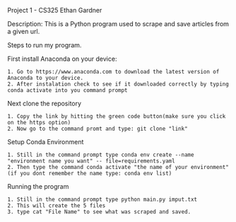 Project 1 - CS325 Ethan Gardner

Description:
This is a Python program used to scrape and save articles from a given url.

Steps to run my program.

First install Anaconda on your device:

    1. Go to https://www.anaconda.com to download the latest version of Anaconda to your device. 
    2. After instalation check to see if it downloaded correctly by typing conda activate into you command prompt

Next clone the repository

    1. Copy the link by hitting the green code button(make sure you click on the https option)
    2. Now go to the command promt and type: git clone "link"

Setup Conda Environment

    1. Still in the command prompt type conda env create --name "environment name you want" -- file=requirements.yaml
    2. Then type the command conda activate "the name of your environment" (if you dont remember the name type: conda env list)

Running the program

    1. Still in the command prompt type python main.py imput.txt
    2. This will create the 5 files
    3. type cat "File Name" to see what was scraped and saved. 
